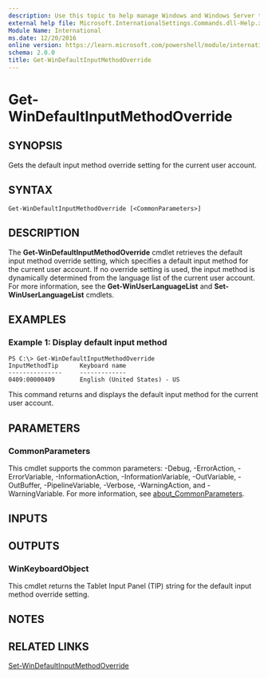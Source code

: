 ```yaml
---
description: Use this topic to help manage Windows and Windows Server technologies with Windows PowerShell.
external help file: Microsoft.InternationalSettings.Commands.dll-Help.xml
Module Name: International
ms.date: 12/20/2016
online version: https://learn.microsoft.com/powershell/module/international/get-windefaultinputmethodoverride?view=windowsserver2025-ps&wt.mc_id=ps-gethelp
schema: 2.0.0
title: Get-WinDefaultInputMethodOverride
---
```


# Get-WinDefaultInputMethodOverride

## SYNOPSIS
Gets the default input method override setting for the current user account.

## SYNTAX

```
Get-WinDefaultInputMethodOverride [<CommonParameters>]
```

## DESCRIPTION
The **Get-WinDefaultInputMethodOverride** cmdlet retrieves the default input method override setting, which specifies a default input method for the current user account.
If no override setting is used, the input method is dynamically determined from the language list of the current user account.
For more information, see the **Get-WinUserLanguageList** and **Set-WinUserLanguageList** cmdlets.

## EXAMPLES

### Example 1: Display default input method
```
PS C:\> Get-WinDefaultInputMethodOverride
InputMethodTip      Keyboard name
---------------     -------------
0409:00000409       English (United States) - US
```

This command returns and displays the default input method for the current user account.

## PARAMETERS

### CommonParameters
This cmdlet supports the common parameters: -Debug, -ErrorAction, -ErrorVariable, -InformationAction, -InformationVariable, -OutVariable, -OutBuffer, -PipelineVariable, -Verbose, -WarningAction, and -WarningVariable. For more information, see [about_CommonParameters](https://go.microsoft.com/fwlink/?LinkID=113216).

## INPUTS

## OUTPUTS

### WinKeyboardObject
This cmdlet returns the Tablet Input Panel (TIP) string for the default input method override setting.

## NOTES

## RELATED LINKS

[Set-WinDefaultInputMethodOverride](./Set-WinDefaultInputMethodOverride.md)

